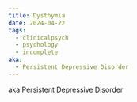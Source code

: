 ```yaml
---
title: Dysthymia
date: 2024-04-22
tags:
  - clinicalpsych
  - psychology
  - incomplete
aka:
  - Persistent Depressive Disorder
---
```

aka Persistent Depressive Disorder